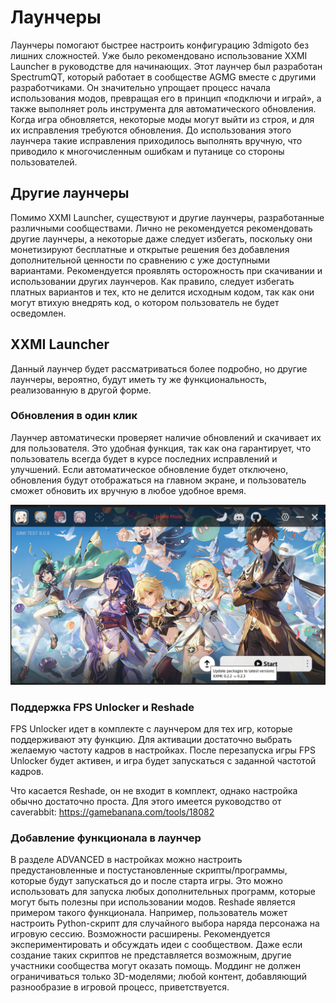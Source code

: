 # Лаунчеры

Лаунчеры помогают быстрее настроить конфигурацию 3dmigoto без лишних сложностей. Уже было рекомендовано использование XXMI Launcher в руководстве для начинающих. Этот лаунчер был разработан SpectrumQT, который работает в сообществе AGMG вместе с другими разработчиками. Он значительно упрощает процесс начала использования модов, превращая его в принцип «подключи и играй», а также выполняет роль инструмента для автоматического обновления. Когда игра обновляется, некоторые моды могут выйти из строя, и для их исправления требуются обновления. До использования этого лаунчера такие исправления приходилось выполнять вручную, что приводило к многочисленным ошибкам и путанице со стороны пользователей.

## Другие лаунчеры

Помимо XXMI Launcher, существуют и другие лаунчеры, разработанные различными сообществами. Лично не рекомендуется рекомендовать другие лаунчеры, а некоторые даже следует избегать, поскольку они монетизируют бесплатные и открытые решения без добавления дополнительной ценности по сравнению с уже доступными вариантами. Рекомендуется проявлять осторожность при скачивании и использовании других лаунчеров. Как правило, следует избегать платных вариантов и тех, кто не делится исходным кодом, так как они могут втихую внедрять код, о котором пользователь не будет осведомлен.

## XXMI Launcher

Данный лаунчер будет рассматриваться более подробно, но другие лаунчеры, вероятно, будут иметь ту же функциональность, реализованную в другой форме.

### Обновления в один клик

Лаунчер автоматически проверяет наличие обновлений и скачивает их для пользователя. Это удобная функция, так как она гарантирует, что пользователь всегда будет в курсе последних исправлений и улучшений. Если автоматическое обновление будет отключено, обновления будут отображаться на главном экране, и пользователь сможет обновить их вручную в любое удобное время.

![updateready](./img/updateready.png)

### Поддержка FPS Unlocker и Reshade

FPS Unlocker идет в комплекте с лаунчером для тех игр, которые поддерживают эту функцию. Для активации достаточно выбрать желаемую частоту кадров в настройках. После перезапуска игры FPS Unlocker будет активен, и игра будет запускаться с заданной частотой кадров.

Что касается Reshade, он не входит в комплект, однако настройка обычно достаточно проста.
Для этого имеется руководство от caverabbit: <https://gamebanana.com/tools/18082>

### Добавление функционала в лаунчер

В разделе ADVANCED в настройках можно настроить предустановленные и постустановленные скрипты/программы, которые будут запускаться до и после старта игры. Это можно использовать для запуска любых дополнительных программ, которые могут быть полезны при использовании модов. Reshade является примером такого функционала. Например, пользователь может настроить Python-скрипт для случайного выбора наряда персонажа на игровую сессию. Возможности расширены. Рекомендуется экспериментировать и обсуждать идеи с сообществом. Даже если создание таких скриптов не представляется возможным, другие участники сообщества могут оказать помощь. Моддинг не должен ограничиваться только 3D-моделями; любой контент, добавляющий разнообразие в игровой процесс, приветствуется.
